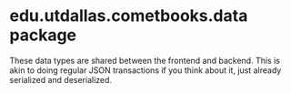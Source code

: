 # edu.utdallas.cometbooks.data package

These data types are shared between the frontend and backend. This is akin to doing regular JSON transactions if you
think about it, just already serialized and deserialized.